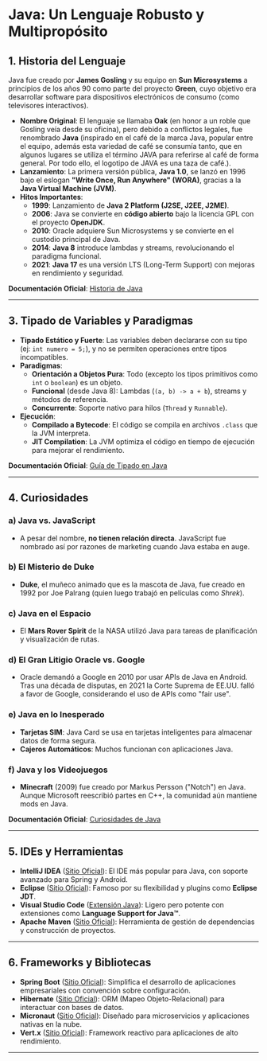 # Java: Un Lenguaje Robusto y Multipropósito

## 1. Historia del Lenguaje
Java fue creado por **James Gosling** y su equipo en **Sun Microsystems** a principios de los años 90 como parte del proyecto **Green**, cuyo objetivo era desarrollar software para dispositivos electrónicos de consumo (como televisores interactivos). 

- **Nombre Original**: El lenguaje se llamaba **Oak** (en honor a un roble que Gosling veía desde su oficina), pero debido a conflictos legales, fue renombrado **Java** (inspirado en el café de la marca Java, popular entre el equipo, además esta variedad de café se consumía tanto, que en algunos lugares se utiliza el término JAVA para referirse al café de forma general.  Por todo ello, el logotipo de JAVA es una taza de café.).
- **Lanzamiento**: La primera versión pública, **Java 1.0**, se lanzó en 1996 bajo el eslogan **"Write Once, Run Anywhere" (WORA)**, gracias a la **Java Virtual Machine (JVM)**.
- **Hitos Importantes**:
  - **1999**: Lanzamiento de **Java 2 Platform (J2SE, J2EE, J2ME)**.
  - **2006**: Java se convierte en **código abierto** bajo la licencia GPL con el proyecto **OpenJDK**.
  - **2010**: Oracle adquiere Sun Microsystems y se convierte en el custodio principal de Java.
  - **2014**: **Java 8** introduce lambdas y streams, revolucionando el paradigma funcional.
  - **2021**: **Java 17** es una versión LTS (Long-Term Support) con mejoras en rendimiento y seguridad.

**Documentación Oficial**: [Historia de Java](https://www.oracle.com/es/java/)

---
## 3. Tipado de Variables y Paradigmas
- **Tipado Estático y Fuerte**: Las variables deben declararse con su tipo (ej: `int numero = 5;`), y no se permiten operaciones entre tipos incompatibles.
- **Paradigmas**:
  - **Orientación a Objetos Pura**: Todo (excepto los tipos primitivos como `int` o `boolean`) es un objeto.
  - **Funcional** (desde Java 8): Lambdas (`(a, b) -> a + b`), streams y métodos de referencia.
  - **Concurrente**: Soporte nativo para hilos (`Thread` y `Runnable`).
- **Ejecución**:
  - **Compilado a Bytecode**: El código se compila en archivos `.class` que la JVM interpreta.
  - **JIT Compilation**: La JVM optimiza el código en tiempo de ejecución para mejorar el rendimiento.

**Documentación Oficial**: [Guía de Tipado en Java](https://docs.oracle.com/javase/tutorial/java/nutsandbolts/datatypes.html)

---

## 4. Curiosidades
### a) **Java vs. JavaScript**
- A pesar del nombre, **no tienen relación directa**. JavaScript fue nombrado así por razones de marketing cuando Java estaba en auge.

### b) **El Misterio de Duke**
- **Duke**, el muñeco animado que es la mascota de Java, fue creado en 1992 por Joe Palrang (quien luego trabajó en películas como *Shrek*).

### c) **Java en el Espacio**
- El **Mars Rover Spirit** de la NASA utilizó Java para tareas de planificación y visualización de rutas.

### d) **El Gran Litigio Oracle vs. Google**
- Oracle demandó a Google en 2010 por usar APIs de Java en Android. Tras una década de disputas, en 2021 la Corte Suprema de EE.UU. falló a favor de Google, considerando el uso de APIs como "fair use".

### e) **Java en lo Inesperado**
- **Tarjetas SIM**: Java Card se usa en tarjetas inteligentes para almacenar datos de forma segura.
- **Cajeros Automáticos**: Muchos funcionan con aplicaciones Java.

### f) **Java y los Videojuegos**
- **Minecraft** (2009) fue creado por Markus Persson ("Notch") en Java. Aunque Microsoft reescribió partes en C++, la comunidad aún mantiene mods en Java.

**Documentación Oficial**: [Curiosidades de Java](https://dev.java/learn/)

---

## 5. IDEs y Herramientas
- **IntelliJ IDEA** ([Sitio Oficial](https://www.jetbrains.com/idea/)): El IDE más popular para Java, con soporte avanzado para Spring y Android.
- **Eclipse** ([Sitio Oficial](https://www.eclipse.org/)): Famoso por su flexibilidad y plugins como **Eclipse JDT**.
- **Visual Studio Code** ([Extensión Java](https://code.visualstudio.com/docs/languages/java)): Ligero pero potente con extensiones como **Language Support for Java™**.
- **Apache Maven** ([Sitio Oficial](https://maven.apache.org/)): Herramienta de gestión de dependencias y construcción de proyectos.

---

## 6. Frameworks y Bibliotecas
- **Spring Boot** ([Sitio Oficial](https://spring.io/projects/spring-boot)): Simplifica el desarrollo de aplicaciones empresariales con convención sobre configuración.
- **Hibernate** ([Sitio Oficial](https://hibernate.org/)): ORM (Mapeo Objeto-Relacional) para interactuar con bases de datos.
- **Micronaut** ([Sitio Oficial](https://micronaut.io/)): Diseñado para microservicios y aplicaciones nativas en la nube.
- **Vert.x** ([Sitio Oficial](https://vertx.io/)): Framework reactivo para aplicaciones de alto rendimiento.

---